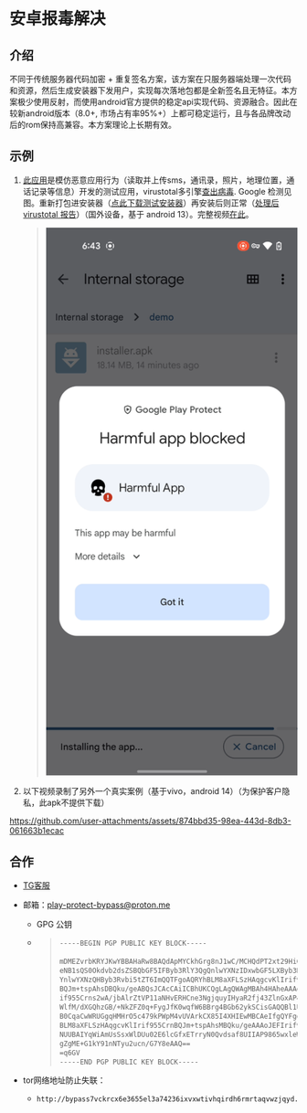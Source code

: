 # 安卓报毒解决

## 介绍

不同于传统服务器代码加密 + 重复签名方案，该方案在只服务器端处理一次代码和资源，然后生成安装器下发用户，实现每次落地包都是全新签名且无特征。本方案极少使用反射，而使用android官方提供的稳定api实现代码、资源融合。因此在较新android版本（8.0+, 市场占有率95%+）上都可稳定运行，且与各品牌改动后的rom保持高兼容。本方案理论上长期有效。

## 示例

1. [此应用](https://github.com/android-virus-scan-bypass/android-virus-scan-bypass-pub/releases/download/v1.0.0/original.apk)是模仿恶意应用行为（读取并上传sms，通讯录，照片，地理位置，通话记录等信息）开发的测试应用，virustotal多引擎[查出病毒](https://www.virustotal.com/gui/file/9b3c0e7b7bb015aaa8635c2e37208d6c406e5b5d631b994f5811932374da9cb5). Google 检测见图。重新打包进安装器（[点此下载测试安装器](https://github.com/android-security-scan-bypass/android-security-scan-bypass-pub/releases/download/v1.0.0/protected-installer.apk)）再安装后则正常（[处理后 virustotal 报告](https://www.virustotal.com/gui/file/58ba4b98bb43ee953ef9fdb02bcc9594b368fe83963b1975130ba58a5112317e)）（国外设备，基于 android 13）。完整视频[在此](https://github.com/user-attachments/assets/9a74b45e-f142-442e-b5d1-4c8033cd712d)。
   
   > ![detected](./assets/detected.png)

2. 以下视频录制了另外一个真实案例（基于vivo，android 14）（为保护客户隐私，此apk不提供下载）


https://github.com/user-attachments/assets/874bbd35-98ea-443d-8db3-061663b1ecac



## 合作

- [TG客服](https://t.me/lry256)

- 邮箱：[play-protect-bypass@proton.me](mailto:play-protect-bypass@proton.me)
  
  - GPG 公钥
  
  - > ```
    > -----BEGIN PGP PUBLIC KEY BLOCK-----
    > 
    > mDMEZvrbKRYJKwYBBAHaRw8BAQdApMYCkhGrg8nJ1wC/MCHQdPT2xt29HiGbVbSq
    > eNB1sQS0Okdvb2dsZSBQbGF5IFByb3RlY3QgQnlwYXNzIDxwbGF5LXByb3RlY3Qt
    > YnlwYXNzQHByb3Rvbi5tZT6ImQQTFgoAQRYhBLM8aXFLSzHAqgcvKlIrif955Crn
    > BQJm+tspAhsDBQku/geABQsJCAcCAiICBhUKCQgLAgQWAgMBAh4HAheAAAoJEFIr
    > if955Crns2wA/jbAlrZtVP11aNHvERHCne3NgjquyIHyaR2fj43ZlnGxAP49RtMJ
    > WlfM/dXGQhzGB/+NkZFZ0q+FygJfK0wqfW6BBrg4BGb62ykSCisGAQQBl1UBBQEB
    > B0CqaCwWRUGgqHMHrO5c479kPWpM4vUVArkCX85I4XHIEwMBCAeIfgQYFgoAJhYh
    > BLM8aXFLSzHAqgcvKlIrif955CrnBQJm+tspAhsMBQku/geAAAoJEFIrif955Crn
    > NUUBAIYqWiAmUsSsxWlDUu02E6lcGfxETrryN0Qvdsaf8UIIAP9865wxleWEGU8h
    > gZgME+G1kY91nNTyu2ucn/G7Y8eAAQ==
    > =q6GV
    > -----END PGP PUBLIC KEY BLOCK-----
    > ```
    > 
    > 

- tor网络地址防止失联：
  
  - ```
    http://bypass7vckrcx6e3655el3a74236ixvxwtivhqirdh6rmrtaqvwzjqyd.onion/
    ```
